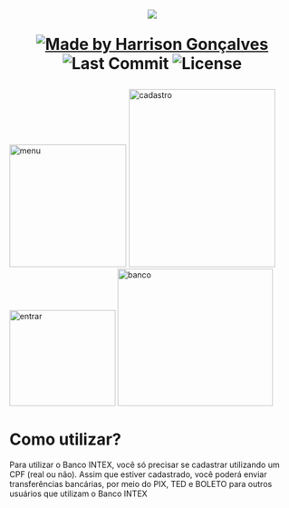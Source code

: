 <h1 align="center">
<img src="https://i.ibb.co/GtFZJw2/intex.png">
</a>

<p align="center">
  <a href="https://github.com/harrisongoncalves">
    <img alt="Made by Harrison Gonçalves" src="https://img.shields.io/badge/made%20by-Harrison%20Gonçalves-brightgreen">
  </a>
<img alt="Last Commit" src="https://img.shields.io/github/last-commit/harrisongoncalves/BancoINTEX">
<img alt="License" src="https://shields.io/badge/license-MIT-green">
</h1>

<div>
    <img src="https://i.ibb.co/Gdmk49H/menu.png" alt="menu" width="206" height="216" style="margin-right:1px;">
    <img src="https://i.ibb.co/w0RY90s/cadastrar.png" alt="cadastro" width="258" height="314" style="margin-right:1px;">
    <img src="https://i.ibb.co/jkqvGCt/entrar.png" alt="entrar" width="187" height="169" style="margin-right:0px;">
    <img src="https://i.ibb.co/jkFWKbd/banco.png" alt="banco" width="274" height="242">
</div>


<h1>
Como utilizar?
</h1>
  
<p>Para utilizar o Banco INTEX, você só precisar se cadastrar utilizando um CPF (real ou não). Assim que estiver cadastrado, você poderá enviar transferências bancárias, por meio do PIX, TED e BOLETO para outros usuários que utilizam o Banco INTEX</p>
